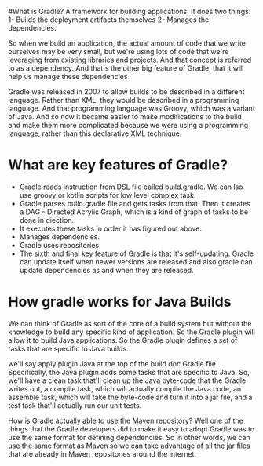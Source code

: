 
#What is Gradle? 
A framework for building applications. 
It does two things: 
1- Builds the deployment artifacts themselves
2- Manages the dependencies. 

So when we build an application, the actual amount of code that we write ourselves may be very small, but we're using lots of code that we're leveraging from existing libraries and projects. And that concept is referred to as a dependency. And that's the other big feature of Gradle, that it will help us manage these dependencies

Gradle was released in 2007  to allow builds to be described in a different language. Rather than XML, they would be described in a programming language. And that programming language was Groovy, which was a variant of Java. And so now it became easier to make modifications to the build and make them more complicated because we were using a programming language, rather than this declarative XML technique.

# What are key features of Gradle?
- Gradle reads instruction from DSL file called build.gradle. We can lso use groovy or kotlin scripts for low level complex task.
- Gradle parses build.gradle file and gets tasks from that. Then it creates a DAG - Directed Acrylic Graph, which is  a kind of graph of tasks to be done in diection.  
-  It executes these tasks in order it has figured out above. 
- Manages dependencies. 
- Gradle uses repositories 
- The sixth and final key feature of Gradle is that it's self-updating. Gradle can update itself when newer versions are released and also gradle can update dependencies as and when they are released. 

# How gradle works for Java Builds 
We can think of Gradle as sort of the core of a build system but without the knowledge to build any specific kind of application. So the Gradle plugin will allow it to build Java applications.
So the Gradle plugin defines a set of tasks that are specific to Java builds.

we'll say apply plugin Java at the top of the build doc Gradle file. Specifically, the Java plugin adds some tasks that are specific to Java. So, we'll have a clean task that'll clean up the Java byte-code that the Gradle writes out, a compile task, which will actually compile the Java code, an assemble task, which will take the byte-code and turn it into a jar file, and a test task that'll actually run our unit tests.

How is Gradle actually able to use the Maven repository?
Well one of the things that the Gradle developers did to make it easy to adopt Gradle was to use the same format for defining dependencies. So in other words, we can use the same format as Maven so we can take advantage of all the jar files that are already in Maven repositories around the internet.

